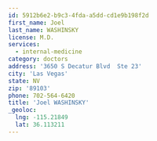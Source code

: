 ```yaml
---
id: 5912b6e2-b9c3-4fda-a5dd-cd1e9b198f2d
first_name: Joel
last_name: WASHINSKY
license: M.D.
services:
  - internal-medicine
category: doctors
address: '3650 S Decatur Blvd  Ste 23'
city: 'Las Vegas'
state: NV
zip: '89103'
phone: 702-564-6420
title: 'Joel WASHINSKY'
_geoloc:
  lng: -115.21849
  lat: 36.113211
---
```

